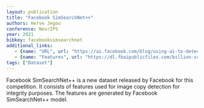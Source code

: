 ```yaml
---
layout: publication
title: "Facebook SimSearchNet++"
authors: Herve Jegou
conference: NeurIPS
year: 2021
bibkey: facebooksimsearchnet
additional_links:
   - {name: "URL", url: "https://ai.facebook.com/blog/using-ai-to-detect-covid-19-misinformation-and-exploitative-content"}
   - {name: "Features", url: "https://dl.fbaipublicfiles.com/billion-scale-ann-benchmarks/FB_ssnpp_database.u8bin"}
tags: ["Dataset"]
---
```

Facebook SimSearchNet++ is a new dataset released by Facebook for this competition. It consists of features used for image copy detection for integrity purposes. The features are generated by Facebook SimSearchNet++ model.
